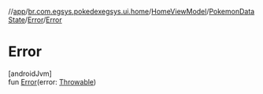 //[app](../../../../../index.md)/[br.com.egsys.pokedexegsys.ui.home](../../../index.md)/[HomeViewModel](../../index.md)/[PokemonDataState](../index.md)/[Error](index.md)/[Error](-error.md)

# Error

[androidJvm]\
fun [Error](-error.md)(error: [Throwable](https://kotlinlang.org/api/latest/jvm/stdlib/kotlin/-throwable/index.html))
